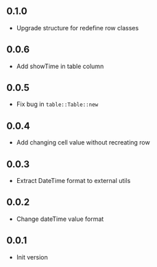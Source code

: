 ## 0.1.0

- Upgrade structure for redefine row classes

## 0.0.6

- Add showTime in table column

## 0.0.5

- Fix bug in `table::Table::new`

## 0.0.4

- Add changing cell value without recreating row

## 0.0.3

- Extract DateTime format to external utils

## 0.0.2

- Change dateTime value format

## 0.0.1

- Init version